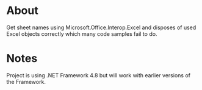 ﻿# About

Get sheet names using Microsoft.Office.Interop.Excel and disposes of used Excel objects correctly which many code samples fail to do.

# Notes

Project is using .NET Framework 4.8 but will work with earlier versions of the Framework.